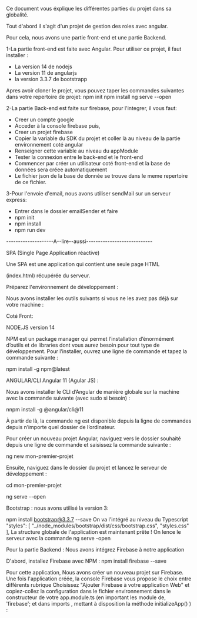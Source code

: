 Ce document vous éxplique les différentes parties du projet dans sa globalité.

Tout d'abord il s'agit d'un projet de gestion des roles avec angular. 

Pour cela, nous avons une partie front-end et une partie Backend.

1-La partie front-end est faite avec Angular. Pour utiliser ce projet, il faut installer :
- La version 14 de nodejs
- La version 11 de angularjs
- la version 3.3.7 de bootstrapp

Apres avoir cloner le projet, vous pouvez taper les commandes suivantes dans votre repertoire de projet:
npm init 
npm install
ng serve --open

2-La partie Back-end est faite sur firebase, pour l'integrer, il vous faut:
- Creer un compte google
- Acceder à la console firebase puis,
- Creer un projet firebase 
- Copier la variable du SDK du projet et coller là au niveau de la partie environnement coté angular
- Renseigner cette variable au niveau du appModule 
- Tester la connexion entre le back-end et le front-end
- Commencer par créer un utilisateur coté front-end et la base de données sera créee automatiquement
- Le fichier json de la base de donnée se trouve dans le meme repertoire de ce fichier.

3-Pour l'envoie d'email, nous avons utiliser sendMail sur un serveur express:
- Entrer dans le dossier emailSender et faire 
- npm init
- npm install 
- npm run dev

--------------------A--lire--aussi----------------------------

SPA (Single Page Application réactive)

Une SPA est une application qui contient une seule page HTML

(index.html) récupérée du serveur.

Préparez l'environnement de développement :

Nous avons installer les outils suivants si vous ne les avez pas déjà sur votre machine :

Coté Front: 

   NODE.JS version 14

NPM est un package manager qui permet l’installation d’énormément d’outils et de libraries dont vous aurez besoin pour tout type de développement.  Pour l’installer, ouvrez une ligne de commande et tapez la commande suivante : 

npm install -g npm@latest
   
 ANGULAR/CLI Angular 11 (Agular JS) :
   
Nous avons installer le CLI d’Angular de manière globale sur la machine avec la commande suivante (avec sudo si besoin) : 

nnpm install -g @angular/cli@11

À partir de là, la commande  ng  est disponible depuis la ligne de commandes depuis n’importe quel dossier de l’ordinateur.     

Pour créer un nouveau projet Angular, naviguez vers le dossier souhaité depuis une ligne de commande et saisissez la commande suivante :

ng new mon-premier-projet

Ensuite, naviguez dans le dossier du projet et lancez le serveur de développement :

cd mon-premier-projet

ng serve --open

Bootstrap : nous avons utilisé la version 3: 

npm install bootstrap@3.3.7 --save
 On va l'intégré au niveau du Typescript
"styles": [
        "../node_modules/bootstrap/dist/css/bootstrap.css",
        "styles.css"
  ],
  La structure globale de l'application est maintenant prête !
  On lence le serveur avec la commande ng serve -open

Pour la partie Backend : Nous avons intégrez Firebase à notre application

D'abord, installez Firebase avec NPM :
npm install firebase --save

Pour cette application, Nous avons créer un nouveau projet sur Firebase.  Une fois l'application créée, la console Firebase vous propose le choix entre différents rubrique 
Choisissez "Ajouter Firebase à votre application Web" et copiez-collez la configuration dans le fichier environnement 
dans le constructeur de votre  app.module.ts  (en important les module de, 'firebase';  et dans imports , mettant à disposition la méthode  initializeApp() ) : 


             
